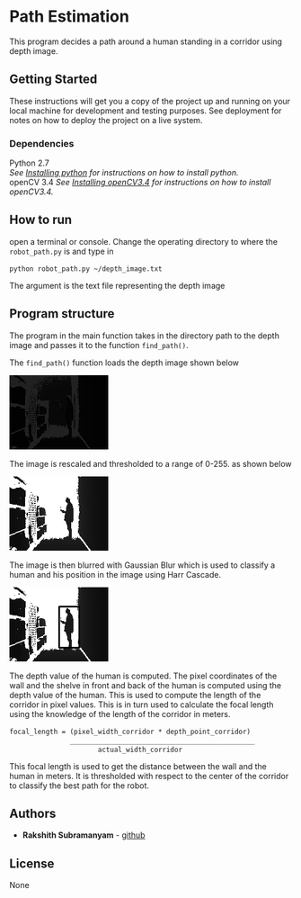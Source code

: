 # Path Estimation

This program decides a path around a human standing in a corridor using depth image.

## Getting Started

These instructions will get you a copy of the project up and running on your local machine for development and testing purposes. See deployment for notes on how to deploy the project on a live system.

### Dependencies

Python 2.7  
*See [Installing python](https://www.python.org/download/releases/2.7/) for instructions on how to install python.*  
openCV 3.4
*See [Installing openCV3.4](http://www.python36.com/how-to-install-opencv340-on-ubuntu1604/) for instructions on how to install openCV3.4.*
## How to run

open a terminal or console. Change the operating directory to where the ```robot_path.py``` is  and type in

```
python robot_path.py ~/depth_image.txt
```
The argument is the text file representing the depth image

## Program structure

The program in the main function takes in the directory path to the depth image and passes it to the function ```find_path()```.

The  ```find_path()``` function loads the depth image shown below

![raw image](raw_image.jpg)

The image is rescaled and thresholded to a range of 0-255.
as shown below

![depth image](human_corridor_0.jpg)

The image is then blurred with Gaussian Blur which is used to classify a human and his position in the image using Harr Cascade.

![depth image](classified_image.jpg)

The depth value of the human is computed. The pixel coordinates of the wall and the shelve in front and back of the human is computed using the depth value of the human. This is used to compute the length of the corridor in pixel values. This is in turn used to calculate the focal length using the knowledge of the length of the corridor in meters.

```
focal_length = (pixel_width_corridor * depth_point_corridor)
               ______________________________________________
                      actual_width_corridor
```
This focal length is used to get the distance between the wall and the human in meters. It is thresholded with respect to the center of the corridor to classify the best path for the robot.

## Authors

* **Rakshith Subramanyam** -  [github](https://github.com/Rakshith-2905)


## License

None
